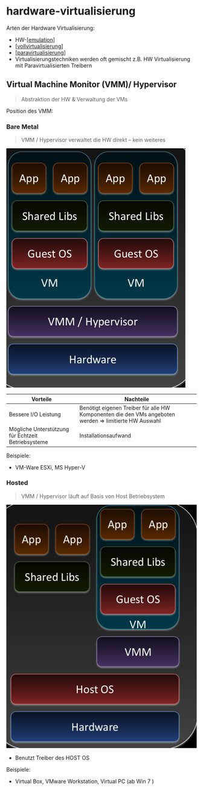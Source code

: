 # hardware-virtualisierung

Arten der Hardware Virtualisierung:

- HW-[[emulation]]
- [[vollvirtualisierung]]
- [[paravirtualisierung]]
- Virtualisierungstechniken werden oft gemischt z.B. HW Virtualisierung mit Paravirtualisierten Treibern

## Virtual Machine Monitor (VMM)/ Hypervisor

> Abstraktion der HW & Verwaltung der VMs

Position des VMM:

### Bare Metal

> VMM / Hypervisor verwaltet die HW direkt – kein weiteres

![](./attachments/bare-metal.png)

| Vorteile                                           | Nachteile                                                                                              |
| -------------------------------------------------- | ------------------------------------------------------------------------------------------------------ |
| Bessere I/O Leistung                               | Benötigt eigenen Treiber für alle HW Komponenten die den VMs angeboten werden => limitierte HW Auswahl |
| Mögliche Unterstützung für Echtzeit Betriebsysteme | Installationsaufwand                                                                                   |

Beispiele:

- VM-Ware ESXi, MS Hyper-V

### Hosted

> VMM / Hypervisor läuft auf Basis von Host Betriebsystem

![](./attachments/hosted.png)

- Benutzt Treiber des HOST OS

Beispiele:

- Virtual Box, VMware Workstation, Virtual PC (ab Win 7 )

[//begin]: # "Autogenerated link references for markdown compatibility"
[emulation]: emulation.md "emulation"
[vollvirtualisierung]: vollvirtualisierung.md "vollvirtualisierung"
[paravirtualisierung]: paravirtualisierung.md "paravirtualisierung"
[//end]: # "Autogenerated link references"
